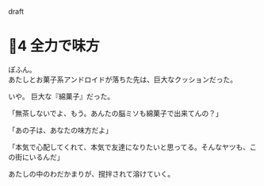 draft
# 🍨4 全力で味方

ぽふん。  
あたしとお菓子系アンドロイドが落ちた先は、巨大なクッションだった。

いや。
巨大な『綿菓子』だった。

「無茶しないでよ、もう。あんたの脳ミソも綿菓子で出来てんの？」




「あの子は、あなたの味方だよ」


「本気で心配してくれて、本気で友達になりたいと思ってる。そんなヤツも、この街にいるんだ」


あたしの中のわだかまりが、撹拌されて溶けていく。
